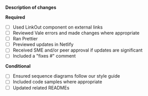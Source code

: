 **Description of changes**

**Required**

- [ ] Used LinkOut component on external links
- [ ] Reviewed Vale errors and made changes where appropriate
- [ ] Ran Prettier
- [ ] Previewed updates in Netlify
- [ ] Received SME and/or peer approval if updates are significant
- [ ] Included a "fixes #" comment

**Conditional**

- [ ] Ensured sequence diagrams follow our style guide
- [ ] Included code samples where appropriate
- [ ] Updated related READMEs
